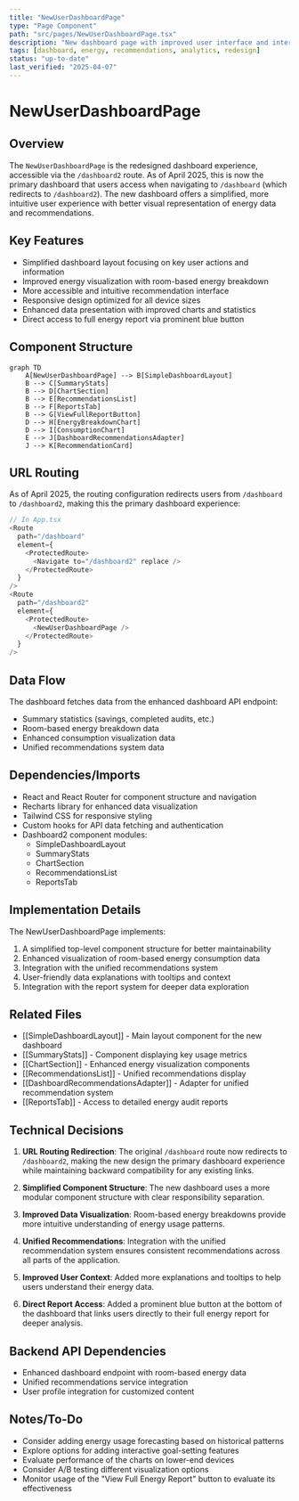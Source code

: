 ```yaml
---
title: "NewUserDashboardPage"
type: "Page Component"
path: "src/pages/NewUserDashboardPage.tsx"
description: "New dashboard page with improved user interface and interaction flow"
tags: [dashboard, energy, recommendations, analytics, redesign]
status: "up-to-date"
last_verified: "2025-04-07"
---
```


# NewUserDashboardPage

## Overview

The `NewUserDashboardPage` is the redesigned dashboard experience, accessible via the `/dashboard2` route. As of April 2025, this is now the primary dashboard that users access when navigating to `/dashboard` (which redirects to `/dashboard2`). The new dashboard offers a simplified, more intuitive user experience with better visual representation of energy data and recommendations.

## Key Features

- Simplified dashboard layout focusing on key user actions and information
- Improved energy visualization with room-based energy breakdown
- More accessible and intuitive recommendation interface
- Responsive design optimized for all device sizes
- Enhanced data presentation with improved charts and statistics
- Direct access to full energy report via prominent blue button

## Component Structure

```mermaid
graph TD
    A[NewUserDashboardPage] --> B[SimpleDashboardLayout]
    B --> C[SummaryStats]
    B --> D[ChartSection]
    B --> E[RecommendationsList]
    B --> F[ReportsTab]
    B --> G[ViewFullReportButton]
    D --> H[EnergyBreakdownChart]
    D --> I[ConsumptionChart]
    E --> J[DashboardRecommendationsAdapter]
    J --> K[RecommendationCard]
```

## URL Routing

As of April 2025, the routing configuration redirects users from `/dashboard` to `/dashboard2`, making this the primary dashboard experience:

```typescript
// In App.tsx
<Route
  path="/dashboard"
  element={
    <ProtectedRoute>
      <Navigate to="/dashboard2" replace />
    </ProtectedRoute>
  }
/>
<Route
  path="/dashboard2"
  element={
    <ProtectedRoute>
      <NewUserDashboardPage />
    </ProtectedRoute>
  }
/>
```

## Data Flow

The dashboard fetches data from the enhanced dashboard API endpoint:
- Summary statistics (savings, completed audits, etc.)
- Room-based energy breakdown data
- Enhanced consumption visualization data
- Unified recommendations system data

## Dependencies/Imports

- React and React Router for component structure and navigation
- Recharts library for enhanced data visualization
- Tailwind CSS for responsive styling
- Custom hooks for API data fetching and authentication
- Dashboard2 component modules:
  - SimpleDashboardLayout
  - SummaryStats
  - ChartSection
  - RecommendationsList
  - ReportsTab

## Implementation Details

The NewUserDashboardPage implements:

1. A simplified top-level component structure for better maintainability
2. Enhanced visualization of room-based energy consumption data
3. Integration with the unified recommendations system
4. User-friendly data explanations with tooltips and context
5. Integration with the report system for deeper data exploration

## Related Files

- [[SimpleDashboardLayout]] - Main layout component for the new dashboard
- [[SummaryStats]] - Component displaying key usage metrics
- [[ChartSection]] - Enhanced energy visualization components
- [[RecommendationsList]] - Unified recommendations display
- [[DashboardRecommendationsAdapter]] - Adapter for unified recommendation system
- [[ReportsTab]] - Access to detailed energy audit reports

## Technical Decisions

1. **URL Routing Redirection**:
   The original `/dashboard` route now redirects to `/dashboard2`, making the new design the primary dashboard experience while maintaining backward compatibility for any existing links.

2. **Simplified Component Structure**:
   The new dashboard uses a more modular component structure with clear responsibility separation.

3. **Improved Data Visualization**:
   Room-based energy breakdowns provide more intuitive understanding of energy usage patterns.

4. **Unified Recommendations**:
   Integration with the unified recommendation system ensures consistent recommendations across all parts of the application.

5. **Improved User Context**:
   Added more explanations and tooltips to help users understand their energy data.

6. **Direct Report Access**:
   Added a prominent blue button at the bottom of the dashboard that links users directly to their full energy report for deeper analysis.

## Backend API Dependencies

- Enhanced dashboard endpoint with room-based energy data
- Unified recommendations service integration
- User profile integration for customized content

## Notes/To-Do

- Consider adding energy usage forecasting based on historical patterns
- Explore options for adding interactive goal-setting features
- Evaluate performance of the charts on lower-end devices
- Consider A/B testing different visualization options
- Monitor usage of the "View Full Energy Report" button to evaluate its effectiveness
